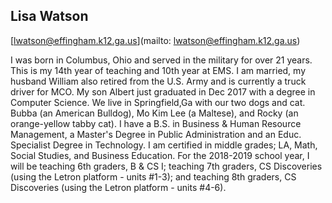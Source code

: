 ## Lisa  Watson

[lwatson@effingham.k12.ga.us](mailto: lwatson@effingham.k12.ga.us)

I was born in Columbus, Ohio and served in the military for over 21 years.  This is my 14th year of teaching and 10th year at EMS.  I am married, my husband William also retired from the U.S. Army and is currently a truck driver for MCO.  My son Albert just graduated in Dec 2017 with a degree in Computer Science.  We live in Springfield,Ga with our two dogs and cat. Bubba (an American Bulldog), Mo Kim Lee (a Maltese), and Rocky (an orange-yellow tabby cat).   I have a B.S. in Business & Human Resource Management, a Master's Degree in Public Administration and an Educ. Specialist Degree in Technology. I am certified in middle grades; LA, Math, Social Studies, and Business Education.  For the 2018-2019 school year, I will be teaching 6th graders, B & CS I; teaching 7th graders, CS Discoveries (using the Letron platform - units #1-3); and teaching 8th graders, CS Discoveries (using the Letron platform - units #4-6).
